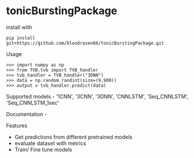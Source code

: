 # tonicBurstingPackage

install with
```
pip install git+https://github.com/bloodraven66/tonicBurstingPackage.git
```

Usage
```
>>> import numpy as np
>>> from TVB.tvb import TVB_handler
>>> tvb_handler = TVB_handler("3DNN")
>>> data = np.random.randint(size=(9,900))
>>> output = tvb_handler.predict(data)
```

Supported models - '1CNN',  '3CNN', '3DNN', 'CNNLSTM',  'Seq_CNNLSTM',  'Seq_CNNLSTM_1sec'

Documentation - 

Features
- Get predictions from different pretrained models
- evaluate dataset with metrics
- Train/ Fine tune models
